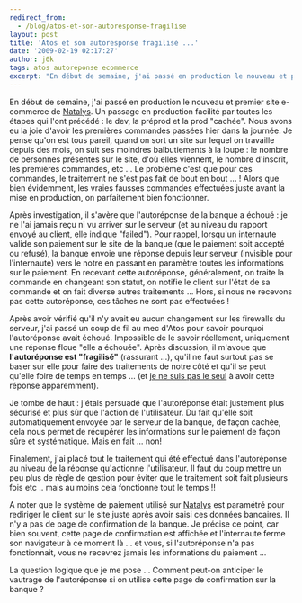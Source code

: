 ```yaml
---
redirect_from:
  - /blog/atos-et-son-autoresponse-fragilise
layout: post
title: 'Atos et son autoresponse fragilisé ...'
date: '2009-02-19 02:17:27'
author: j0k
tags: atos autoreponse ecommerce
excerpt: "En début de semaine, j'ai passé en production le nouveau et premier site e-commerce de [Natalys](http://www.natalys.com). Un passage en production facilité par toutes les étapes qui l'ont précédé : le dev, la préprod et la prod \"cachée\".     \nNous avons eu la joie d'avoir les premières commandes passées hier dans la journée. Je pense qu'on est      …"
---
```


En début de semaine, j'ai passé en production le nouveau et premier site e-commerce de [Natalys](http://www.natalys.com). Un passage en production facilité par toutes les étapes qui l'ont précédé : le dev, la préprod et la prod "cachée".
Nous avons eu la joie d'avoir les premières commandes passées hier dans la journée. Je pense qu'on est tous pareil, quand on sort un site sur lequel on travaille depuis des mois, on suit ses moindres balbutiements à la loupe : le nombre de personnes présentes sur le site, d'où elles viennent, le nombre d'inscrit, les premières commandes, etc ...   Le problème c'est que pour ces commandes, le traitement ne s'est pas fait de bout en bout ... ! Alors que bien évidemment, les vraies fausses commandes effectuées juste avant la mise en production, on parfaitement bien fonctionner.

Après investigation, il s'avère que l'autoréponse de la banque a échoué : je ne l'ai jamais reçu ni vu arriver sur le serveur (et au niveau du rapport envoyé au client, elle indique "failed").   Pour rappel, lorsqu'un internaute valide son paiement sur le site de la banque (que le paiement soit accepté ou refusé), la banque envoie une réponse depuis leur serveur (invisible pour l'internaute) vers le notre en passant en paramètre toutes les informations sur le paiement.   En recevant cette autoréponse, généralement, on traite la commande en changeant son statut, on notifie le client sur l'état de sa commande et on fait diverse autres traitements ... Hors, si nous ne recevons pas cette autoréponse, ces tâches ne sont pas effectuées !

Après avoir vérifié qu'il n'y avait eu aucun changement sur les firewalls du serveur, j'ai passé un coup de fil au mec d'Atos pour savoir pourquoi l'autoréponse avait échoué. Impossible de le savoir réellement, uniquement une réponse floue "elle a échouée". Après discussion, il m'avoue que **l'autoréponse est "fragilisé"** (rassurant ...), qu'il ne faut surtout pas se baser sur elle pour faire des traitements de notre côté et qu'il se peut qu'elle foire de temps en temps ... (et [je ne suis pas le seul](http://twitter.com/krachot/status/1226216830) à avoir cette réponse apparemment).

Je tombe de haut : j'étais persuadé que l'autoréponse était justement plus sécurisé et plus sûr que l'action de l'utilisateur. Du fait qu'elle soit automatiquement envoyée par le serveur de la banque, de façon cachée, cela nous permet de récupérer les informations sur le paiement de façon sûre et systématique. Mais en fait ... non!

Finalement, j'ai placé tout le traitement qui été effectué dans l'autoréponse au niveau de la réponse qu'actionne l'utilisateur. Il faut du coup mettre un peu plus de règle de gestion pour éviter que le traitement soit fait plusieurs fois etc .. mais au moins cela fonctionne tout le temps !!

A noter que le système de paiement utilisé sur [Natalys](http://www.natalys.com) est paramétré pour rediriger le client sur le site juste après avoir saisi ces données bancaires. Il n'y a pas de page de confirmation de la banque. Je précise ce point, car bien souvent, cette page de confirmation est affichée et l'internaute ferme son navigateur à ce moment là ... et vous, si l'autoréponse n'a pas fonctionnait, vous ne recevrez jamais les informations du paiement ...

La question logique que je me pose ...   Comment peut-on anticiper le vautrage de l'autoréponse si on utilise cette page de confirmation sur la banque ?
